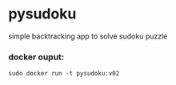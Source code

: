 # pysudoku
simple backtracking app to solve sudoku puzzle


### docker ouput:
    sudo docker run -t pysudoku:v02 
    

